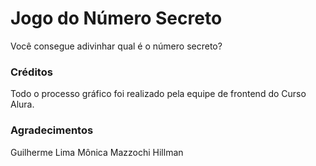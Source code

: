 # Jogo do Número Secreto
Você consegue adivinhar qual é o número secreto?


### Créditos
Todo o processo gráfico foi realizado pela equipe de frontend do Curso Alura.


### Agradecimentos
Guilherme Lima
Mônica Mazzochi Hillman
